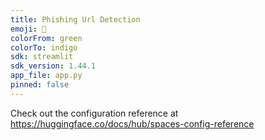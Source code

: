 ```yaml
---
title: Phishing Url Detection
emoji: 👀
colorFrom: green
colorTo: indigo
sdk: streamlit
sdk_version: 1.44.1
app_file: app.py
pinned: false
---
```


Check out the configuration reference at https://huggingface.co/docs/hub/spaces-config-reference
